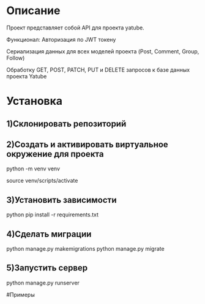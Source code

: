 # Описание

Проект представляет собой API для проекта yatube.

Функционал:
Авторизация по JWT токену

Сериализация данных для всех моделей проекта (Post, Comment, Group, Follow)

Обработку GET, POST, PATCH, PUT и DELETE запросов к базе данных проекта Yatube

# Установка

## 1)Склонировать репозиторий
## 2)Создать и активировать виртуальное окружение для проекта

python -m venv venv

source venv/scripts/activate

## 3)Установить зависимости
python pip install -r requirements.txt

## 4)Сделать миграции
python manage.py makemigrations
python manage.py migrate

## 5)Запустить сервер
python manage.py runserver

#Примеры
